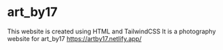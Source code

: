 # art_by17
This website is created using HTML and TailwindCSS
It is a photography website for art_by17
https://artby17.netlify.app/
